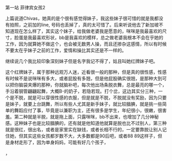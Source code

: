 第一站 菲律宾女孩2

上篇说道Chivas，她真的是个很有感觉得妹子，我这些妹子很可惜的就是我都没有拍照，之前加的line, 号码也丢掉了，真的太可惜了。后来听说他去了新加坡不知道现在怎么样了，其实这个妹子，给我做老婆我是愿意的，咪咪是我最喜欢的尺寸，脸蛋是我最喜欢形状，bb是我喜欢的模样，总之做老婆我根本不会在乎她的工作，因为就算她不做这个，也会被无数男人操，而且还掺杂这感情，所以有时候不要太在乎妹子之前的工作，爱情和操比其实还是不一样的。

继续说几个我比较印象深刻妹子但是名字我记不得了，姑且叫她红牌妹子吧。

这个红牌妹子，属于那种远观万人迷，近看很一般的那种，但是真的很性感，性感有时候不是说咪咪有多大，或者屁股有多翘，但是他屁股确实很翘，是那种大到可以把你脑袋夹爆的那种，你就脑补吧，每次他出场条脱衣舞，总是最亮的哪一个，手沿着钢管翩翩起舞，大概B-的奶子，若隐若现。打个岔，这边其实分三种，一个是不脱，就是可以穿很性感的衣服，但是就是不脱，不脱就没有奖励，因为只要是妹子，就要上台跳舞，所以有些人尤其是新手妹子，就比较腼腆，就是挑一些简单的舞蹈应付了事，毕竟是以兼职为主，还有很多是学生，年纪很小，很嫩，很害羞。第二种就是半脱，就是拖上面，只露咪咪，bb不出来，也增加了几分神秘感。这种妹子也是比较腼腆的，还有就是他知道他就算是脱也比不过别人，第三种就是很红，很出名，或者是家里实在缺钱，或者长相不行的，一定要靠脱让别人记住她，但其实这些女孩都岁数不大，大多数都是90后吧，或者88 89这样子，但是身材走形了，因为单身妈妈，可能有好几个孩子，



，




